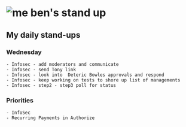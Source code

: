 # ![me](https://avatars2.githubusercontent.com/u/5232044?s=50&v=4) ben's stand up

## My daily stand-ups

### Wednesday

    - Infosec - add moderators and communicate
    - Infosec - send Tony link
    - Infosec - look into  Deteric Bowles approvals and respond
    - Infosec - keep working on tests to shore up list of managements
    - Infosec - step2 - step3 poll for status
    
### Priorities 
   
    - InfoSec
    - Recurring Payments in Authorize
